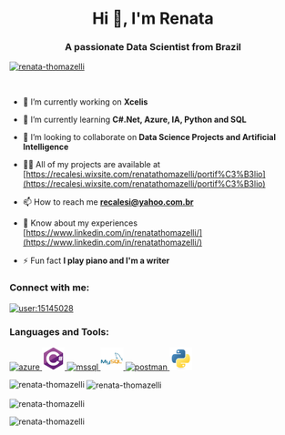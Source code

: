 <h1 align="center">Hi 👋, I'm Renata</h1>
<h3 align="center">A passionate Data Scientist from Brazil</h3>

<p align="left"> <a href="https://github.com/ryo-ma/github-profile-trophy"><img src="https://github-profile-trophy.vercel.app/?username=renata-thomazelli" alt="renata-thomazelli" /></a> </p>

<p align="left"> <a href="https://twitter.com/" target="blank"><img src="https://img.shields.io/twitter/follow/?logo=twitter&style=for-the-badge" alt="" /></a> </p>

- 🔭 I’m currently working on **Xcelis**

- 🌱 I’m currently learning **C#.Net, Azure, IA, Python and SQL**

- 👯 I’m looking to collaborate on **Data Science Projects and Artificial Intelligence**

- 👨‍💻 All of my projects are available at [https://recalesi.wixsite.com/renatathomazelli/portif%C3%B3lio](https://recalesi.wixsite.com/renatathomazelli/portif%C3%B3lio)

- 📫 How to reach me **recalesi@yahoo.com.br**

- 📄 Know about my experiences [https://www.linkedin.com/in/renatathomazelli/](https://www.linkedin.com/in/renatathomazelli/)

- ⚡ Fun fact **I play piano and I'm a writer**

<h3 align="left">Connect with me:</h3>
<p align="left">
<a href="https://stackoverflow.com/users/user:15145028" target="blank"><img align="center" src="https://raw.githubusercontent.com/rahuldkjain/github-profile-readme-generator/master/src/images/icons/Social/stack-overflow.svg" alt="user:15145028" height="30" width="40" /></a>
</p>

<h3 align="left">Languages and Tools:</h3>
<p align="left"> <a href="https://azure.microsoft.com/en-in/" target="_blank"> <img src="https://www.vectorlogo.zone/logos/microsoft_azure/microsoft_azure-icon.svg" alt="azure" width="40" height="40"/> </a> <a href="https://www.w3schools.com/cs/" target="_blank"> <img src="https://raw.githubusercontent.com/devicons/devicon/master/icons/csharp/csharp-original.svg" alt="csharp" width="40" height="40"/> </a> <a href="https://www.microsoft.com/en-us/sql-server" target="_blank"> <img src="https://www.svgrepo.com/show/303229/microsoft-sql-server-logo.svg" alt="mssql" width="40" height="40"/> </a> <a href="https://www.mysql.com/" target="_blank"> <img src="https://raw.githubusercontent.com/devicons/devicon/master/icons/mysql/mysql-original-wordmark.svg" alt="mysql" width="40" height="40"/> </a> <a href="https://postman.com" target="_blank"> <img src="https://www.vectorlogo.zone/logos/getpostman/getpostman-icon.svg" alt="postman" width="40" height="40"/> </a> <a href="https://www.python.org" target="_blank"> <img src="https://raw.githubusercontent.com/devicons/devicon/master/icons/python/python-original.svg" alt="python" width="40" height="40"/> </a> </p>

<p><img align="left" src="https://github-readme-stats.vercel.app/api/top-langs?username=renata-thomazelli&show_icons=true&locale=en&layout=compact" alt="renata-thomazelli" /></p>

<p>&nbsp;<img align="center" src="https://github-readme-stats.vercel.app/api?username=renata-thomazelli&show_icons=true&locale=en" alt="renata-thomazelli" /></p>

<p><img align="center" src="https://github-readme-streak-stats.herokuapp.com/?user=renata-thomazelli&" alt="renata-thomazelli" /></p>
<p align="left"> <img src="https://komarev.com/ghpvc/?username=renata-thomazelli&label=Profile%20views&color=0e75b6&style=flat" alt="renata-thomazelli" /> </p>
